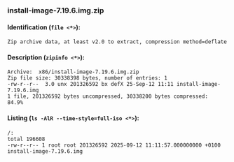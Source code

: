 ### install-image-7.19.6.img.zip
#### Identification (`file <*>`):
```
Zip archive data, at least v2.0 to extract, compression method=deflate
```
#### Description (`zipinfo <*>`):
```
Archive:  x86/install-image-7.19.6.img.zip
Zip file size: 30338398 bytes, number of entries: 1
-rw-r--r--  3.0 unx 201326592 bx defX 25-Sep-12 11:11 install-image-7.19.6.img
1 file, 201326592 bytes uncompressed, 30338200 bytes compressed:  84.9%
```
#### Listing (`ls -AlR --time-style=full-iso <*>`):
```
/:
total 196608
-rw-r--r-- 1 root root 201326592 2025-09-12 11:11:57.000000000 +0100 install-image-7.19.6.img
```

